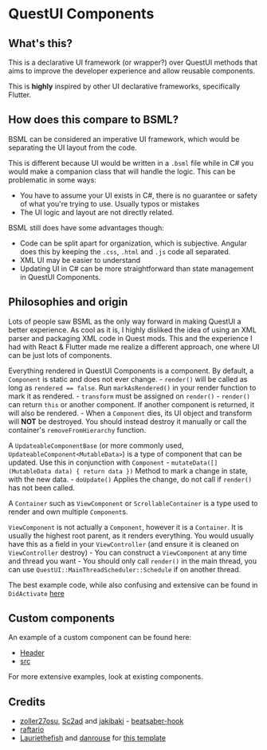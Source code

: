 # QuestUI Components
## What's this?
This is a declarative UI framework (or wrapper?) over QuestUI methods that aims to improve the developer experience and allow reusable components.

This is **highly** inspired by other UI declarative frameworks, specifically Flutter.

## How does this compare to BSML?
BSML can be considered an imperative UI framework, which would be separating the UI layout from the code. 

This is different because UI would be written in a `.bsml` file while in C# you would make a companion class that will handle the logic. 
This can be problematic in some ways:
- You have to assume your UI exists in C#, there is no guarantee or safety of what you're trying to use. Usually typos or mistakes
- The UI logic and layout are not directly related.

BSML still does have some advantages though: 
- Code can be split apart for organization, which is subjective. Angular does this by keeping the `.css`, `.html` and `.js` code all separated.
- XML UI may be easier to understand 
- Updating UI in C# can be more straightforward than state management in QuestUI Components.

## Philosophies and origin
Lots of people saw BSML as the only way forward in making QuestUI a better experience. As cool as it is, I highly disliked the idea of using an XML parser and packaging XML code in Quest mods. 
This and the experience I had with React & Flutter made me realize a different approach, one where UI can be just lots of components.

Everything rendered in QuestUI Components is a component. By default, a `Component` is static and does not ever change.
    - `render()` will be called as long as `rendered == false`. Run `markAsRendered()` in your render function to mark it as rendered.
    - `transform` must be assigned on `render()`
    - `render()` can return `this` or another component. If another component is returned, it will also be rendered.
    - When a `Component` dies, its UI object and transform will **NOT** be destroyed. You should instead destroy it manually or call the container's `removeFromHierarchy` function.

A `UpdateableComponentBase` (or more commonly used, `UpdateableComponent<MutableData>`) is a type of component that can be updated. Use this in conjunction with `Component`
    - `mutateData([](MutableData data) { return data })` Method to mark a change in state, with the new data. 
    - `doUpdate()` Applies the change, do not call if `render()` has not been called.


A `Container` such as `ViewComponent` or `ScrollableContainer` is a type used to render and own multiple `Component`s.


`ViewComponent` is not actually a `Component`, however it is a `Container`. It is usually the highest root parent, as it renders everything. You would usually have this as a field in your `ViewController` (and ensure it is cleaned on `ViewController` destroy)
    - You can construct a `ViewComponent` at any time and thread you want
    - You should only call `render()` in the main thread, you can use `QuestUI::MainThreadScheduler::Schedule` if on another thread.


The best example code, while also confusing and extensive can be found in `DidActivate` [here](src/test/main.cpp)

## Custom components
An example of a custom component can be found here:
- [Header](include/TestComponent.hpp)
- [src](src/test/TestComponent.cpp)

For more extensive examples, look at existing components.

## Credits

* [zoller27osu](https://github.com/zoller27osu), [Sc2ad](https://github.com/Sc2ad) and [jakibaki](https://github.com/jakibaki) - [beatsaber-hook](https://github.com/sc2ad/beatsaber-hook)
* [raftario](https://github.com/raftario) 
* [Lauriethefish](https://github.com/Lauriethefish) and [danrouse](https://github.com/danrouse) for [this template](https://github.com/Lauriethefish/quest-mod-template)
